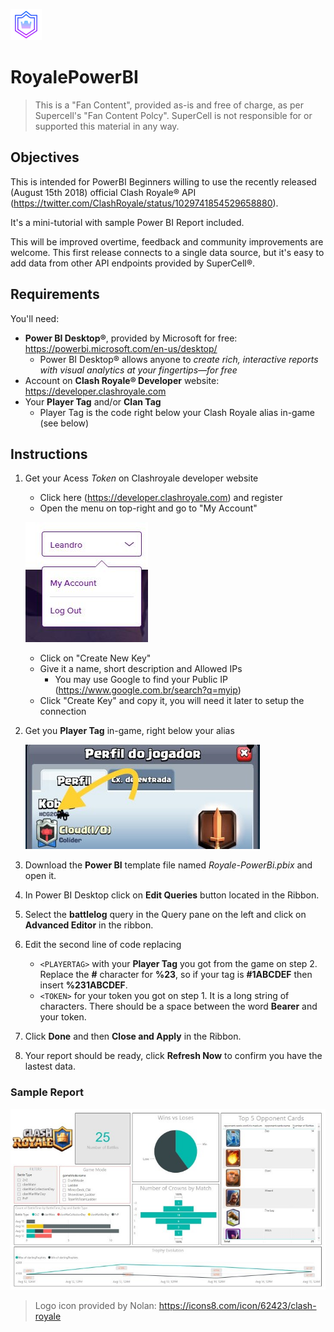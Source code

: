 ![Logo](logo.png) 
# RoyalePowerBI 

>This is a "Fan Content", provided as-is and free of charge, as per Supercell's "Fan Content Polcy". SuperCell is not responsible for or supported this material in any way.

## Objectives
This is intended for PowerBI Beginners willing to use the recently released (August 15th 2018) official Clash Royale® API (https://twitter.com/ClashRoyale/status/1029741854529658880).

It's a mini-tutorial with sample Power BI Report included.

This will be improved overtime, feedback and community improvements are welcome. This first release connects to a single data source, but it's easy to add data from other API endpoints provided by SuperCell®.

## Requirements
You'll need:
* **Power BI Desktop®**, provided by Microsoft for free: https://powerbi.microsoft.com/en-us/desktop/
    * Power BI Desktop® allows anyone to *create rich, interactive reports with visual analytics at your fingertips—for free*
* Account on **Clash Royale® Developer** website: https://developer.clashroyale.com
* Your **Player Tag** and/or **Clan Tag**
    * Player Tag is the code right below your Clash Royale alias in-game (see below)

## Instructions
1. Get your Acess _Token_ on Clashroyale developer website
    * Click here (https://developer.clashroyale.com) and register
    * Open the menu on top-right and go to "My Account"
    
    ![Step 1](/images/image1.JPG)
    * Click on "Create New Key"
    * Give it a name, short description and Allowed IPs
        * You may use Google to find your Public IP (https://www.google.com.br/search?q=myip)
     * Click "Create Key" and copy it, you will need it later to setup the connection
1. Get you **Player Tag** in-game, right below your alias

    ![Step 2](/images/image2.jpg)
1. Download the **Power BI** template file named _Royale-PowerBi.pbix_ and open it.
1. In Power BI Desktop click on **Edit Queries** button located in the Ribbon.
1. Select the **battlelog** query in the Query pane on the left and click on **Advanced Editor** in the ribbon.
1. Edit the second line of code replacing 
    * `<PLAYERTAG>` with your **Player Tag** you got from the game on step 2. Replace the **#** character for **%23**, so if your tag is **#1ABCDEF** then insert **%231ABCDEF**.
   * `<TOKEN>` for your token you got on step 1. It is a long string of characters. There should be a space between the word **Bearer** and your token.
1. Click **Done** and then **Close and Apply** in the Ribbon.
1. Your report should be ready, click **Refresh Now** to confirm you have the lastest data.

### Sample Report
![Report Sample](/images/image3.JPG)

 > Logo icon provided by Nolan: https://icons8.com/icon/62423/clash-royale
